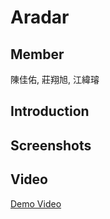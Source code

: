 # Aradar

## Member
陳佳佑, 莊翔旭, 江緯璿

## Introduction


## Screenshots


## Video
[Demo Video](https://drive.google.com/open?id=1ZKXl6pvX7JknII8navKaPjYu2Rx4knRf)
